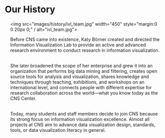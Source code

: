 <div id="middle" class="about">
<div style="margin-bottom:20px;"><h1>Our History</h1></div>
<div style="margin-top:0; margin-left:17px; margin-right: 17px; margin-bottom:25px;">

<img src="images/history/ivl_team.jpg" width="450" style="margin:0 0 20px 0;" / alt="ivl_team.jpg">

<p class="middle">

Before CNS came into existence, Katy Börner created and directed the Information Visualization Lab to provide an active and advanced research environment to conduct research in information visualization.
<br><br>

She later broadened the scope of her enterprise and grew it into an organization that performs big data mining and filtering, creates open source tools for analysis and visualization, shares knowledge and techniques through teaching, exhibitions, and workshops on an international level, and connects people with different expertise for research collaboration across the world—what you know today as the CNS Center.
<br><br>

Today, many students and staff members decide to join CNS because its strong focus on information visualization excellence. Almost all projects at CNS aim to advance data visualization design, standards, tools, or data visualization literacy in general.</p>

</div>

</div>
